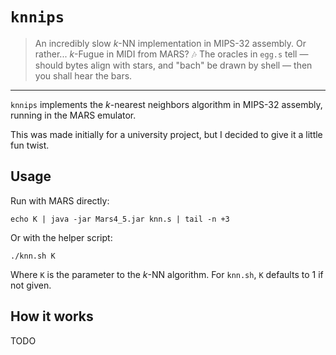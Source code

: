 # `knnips`

> An incredibly slow $k$-NN implementation in MIPS-32 assembly. Or
> rather... $k$-Fugue in MIDI from MARS? 🎶 The oracles in `egg.s` tell
> &mdash; should bytes align with stars, and "bach" be drawn by shell &mdash;
> then you shall hear the bars.

---

`knnips` implements the $k$-nearest neighbors algorithm in MIPS-32
assembly, running in the MARS emulator.

This was made initially for a university project, but I decided to give
it a little fun twist.

## Usage

Run with MARS directly:

    echo K | java -jar Mars4_5.jar knn.s | tail -n +3

Or with the helper script:

    ./knn.sh K

Where `K` is the parameter to the $k$-NN algorithm. For `knn.sh`, `K`
defaults to 1 if not given.

## How it works

TODO
